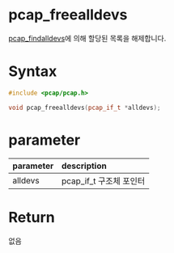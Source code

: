 # pcap_freealldevs

[pcap_findalldevs](https://github.com/2jinu/clang/tree/main/%ED%95%A8%EC%88%98/pcap_findalldevs)에 의해 할당된 목록을 해제합니다.

# **Syntax**

```c++
#include <pcap/pcap.h>

void pcap_freealldevs(pcap_if_t *alldevs);
```

# **parameter**

| parameter | description |
| :---      | :--- |
| alldevs   | pcap_if_t 구조체 포인터 |

# **Return**

없음